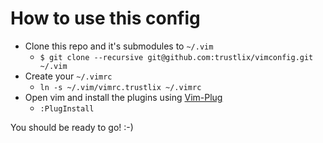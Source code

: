 # How to use this config

- Clone this repo and it's submodules to `~/.vim` 
  - `$ git clone --recursive git@github.com:trustlix/vimconfig.git ~/.vim`
- Create your `~/.vimrc`
  - `ln -s ~/.vim/vimrc.trustlix ~/.vimrc`
- Open vim and install the plugins using [Vim-Plug](https://github.com/junegunn/vim-plug)
  - `:PlugInstall`

You should be ready to go! :-)
